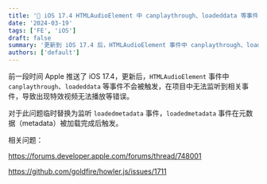 ```yaml
---
title: ' iOS 17.4 HTMLAudioElement 中 canplaythrough、loadeddata 等事件不触发的 bug'
date: '2024-03-19'
tags: ['FE', 'iOS']
draft: false
summary: '更新到 iOS 17.4 后，HTMLAudioElement 事件中 canplaythrough、loadeddata 等事件不会被触发 ...'
authors: ['default']
---
```


前一段时间 Apple 推送了 iOS 17.4，更新后，`HTMLAudioElement` 事件中 `canplaythrough`、`loadeddata` 等事件不会被触发，在项目中无法监听到相关事件，导致出现特效视频无法播放等错误。

对于此问题临时替换为监听 `loadedmetadata` 事件，`loadedmetadata` 事件在元数据（metadata）被加载完成后触发。

相关问题：

https://forums.developer.apple.com/forums/thread/748001

https://github.com/goldfire/howler.js/issues/1711